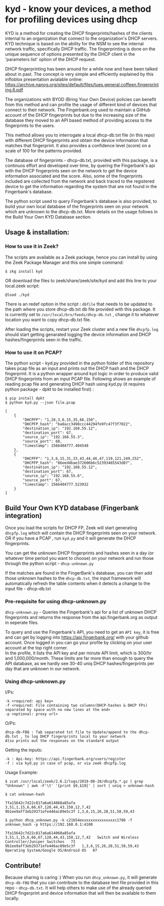 # kyd - know your devices, a method for profiling devices using dhcp
KYD is a method for creating the DHCP fingerprints/hashes of the clients internal to an organization that connect to the organization's DHCP servers.
KYD technique is based on the ability for the NSM to see the internal network traffic, specifically DHCP traffic.
The fingerprinting is done on the unique sequence of options presented by the DHCP client in the 'parameters list' option of the DHCP request.

DHCP fingerprinting has been around for a while now and have been talked about in past.
The concept is very simple and efficiently explained by this infloblox presentation avialable online: https://archive.nanog.org/sites/default/files/tues.general.coffeen.fingerprinting.6.pdf

The organizations with BYOD (Bring Your Own Device) policies can benefit from this method and can profile the usage of different kind of devices that connect to their network.
The Fingerbank.org used to maintain a GitHub account of the DHCP fingerprints but due to the increasing size of the database they moved to an API based method of providing access to the fingerprints to the users.
  
This method allows you to interrogate a local dhcp-db.txt file (in this repo) with different DHCP fingerprints and obtain the device information that matches that fingerprint. It also provides a confidence level (score) on a scale of 100 for the patterns provided.

The database of fingerprints - dhcp-db.txt, provided with this package, is a continuos effort and developed over time, by quering the Fingerbank's api with the DHCP fingerprints seen on the network to get the device information associated and the score. Also, some of the fingerprints included are collected from the network and back traced to the registered device to get the information regarding the system that are not found in the Fingerbank's database.

The python script used to query Fingerbank's database is also provided, to build your own local database of the fingerprints seen on your network which are unknown to the dhcp-db.txt. More details on the usage follows in the Build Your Own KYD Database section.

## Usage & installation:

### How to use it in Zeek?

 The scripts are available as a Zeek package, hence you can install by using the Zeek Package Manager and this one simple command:
 
 `$ zkg install kyd`
 
 OR download the files to zeek/share/zeek/site/kyd and add this line to your local.zeek script:
 
 `@load ./kyd`

There is an redef option in the script : `dbfile` that needs to be updated to the path where you store dhcp-db.txt db file provided with this package.
It is currently set to `/usr/local/bro/feeds/dhcp-db.txt` , change it to whatever location you want to copy dhcp-db.txt file.

After loading the scripts, restart your Zeek cluster and a new file `dhcpfp.log` should start getting genarated logging the device information and DHCP hashes/fingerprints seen in the traffic.

### How to use it on PCAP?
The python script - kyd.py provided in the python folder of this repository takes pcap file as an input and prints out the DHCP hash and the DHCP fingerprint. It is a python wrapper around kyd logic in order to produce valid DHCP fingerprints from an input PCAP file.
Following shows an example of reading pcap file and generating DHCP hash using kyd.py (it requires python package - dpkt to be installed first) :
```
$ pip install dpkt
$ python kyd.py --json file.pcap

[
    {
        "DHCPFP": "1,28,3,6,15,35,66,150", 
        "DHCPFP_hash": "ba8acc3498ccc44294fe9fc47f3f7022", 
        "destination_ip": "192.168.55.12", 
        "destination_port": 67, 
        "source_ip": "192.168.55.3", 
        "source_port": 68, 
        "timestamp": 1566404777.404548
    }, 
    {
        "DHCPFP": "1,3,6,15,31,33,43,44,46,47,119,121,249,252", 
        "DHCPFP_hash": "86eed4bae372606b6c52393465543d87", 
        "destination_ip": "192.168.55.12", 
        "destination_port": 67, 
        "source_ip": "192.168.55.6", 
        "source_port": 67, 
        "timestamp": 1566404777.523932
    }
]
```
## Build Your Own KYD database (Fingerbank integration)

Once you load the scripts for DHCP FP, Zeek will start generating `dhcpfp.log` which will contain the DHCP fingerprints seen on your network. OR if you have a PCAP , run `kyd.py` and it will generate the DHCP fingerprints.

You can get the unknown DHCP fingerprints and hashes seen in a day (or whatever time period you want to choose) on your network and run those through the python script - `dhcp-unknown.py`

If the matches are found in the FingerBank's database, you can then add those unknown hashes to the `dhcp-db.txt`, the input framework will automatically refresh the table contents when it detects a change to the input file - dhcp-db.txt

### Pre-requisite for using dhcp-unknown.py

`dhcp-unknown.py` - Queries the Fingerbank's api for a list of unknown DHCP fingerprints and returns the response from the api.fingerbank.org as output in seperate files.

To query and use the Fingerbank's API, you need to get an `API key`, it is free and can get by logging into https://api.fingerbank.org/ with your github account.
Once logged in you can go your profile by clicking on your user account at the top right corner.  
In the profile, it lists the API key and per minute API limit, which is 300/hr and 1,000,000/month. These limits are far more than enough to query the API database, as we hardly see 30-40 uniq DHCP hashes/fingerprints per day that are unknown in our network.

### Using dhcp-unknown.py

I/Ps: 
```
-k <required: api key>
-f <required: File containing two columns(DHCP-hashes & DHCP FPs) separated by space with no new lines at the end>
-p <optional: proxy url>
```
        
O/Ps: 
```
dhcp-db-FBQ : Tab separated txt file to Update/append to the dhcp-db.txt , to log DHCP fingerprints local to your network
Also prints out the responses on the standard output
```

Getting the inputs:
```
-k : Api-key: https://api.fingerbank.org/users/register
-f : via kyd.py in case of pcap, or via zeek dhcpfp.log
```

Usage Example:
```
$ zcat /usr/local/zeek/2.6.2/logs/2019-08-28/dhcpfp.*.gz | grep "Unknown" | awk -F'\t' '{print $9,$10}' | sort | uniq > unknown-hash

$ cat unknown-hash

7fa15642c7d22c817a6a614068a85afa 3,51,1,15,6,66,67,120,44,43,150,12,7,42
9b1ee9aff3eb29371efe446ac89e5c3f 1,3,6,15,26,28,51,58,59,43

$ python dhcp_unknown.py -k c21b54exxxxxxxxxxxxxxxc1786 -f unknown_hash -p https://192.168.0.1:4100

7fa15642c7d22c817a6a614068a85afa   3,51,1,15,6,66,67,120,44,43,150,12,7,42   Switch and Wireless Controller/Juniper Switches   73
9b1ee9aff3eb29371efe446ac89e5c3f   1,3,6,15,26,28,51,58,59,43    Operating System/Google OS/Android OS   87
```

## Contribute!
Because sharing is caring :) 
When you run `dhcp_unknown.py`, it will generate `dhcp-db-FBQ` that you can contribute to the database text file provided in this repo - `dhcp-db.txt`.
It will help others to make use of the already queried DHCP fingerprint and device information that will then be available to them locally.

